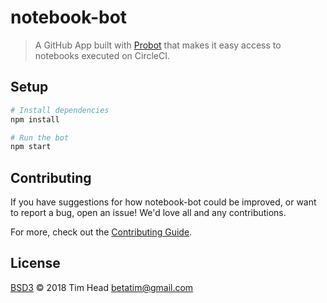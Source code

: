 # notebook-bot

> A GitHub App built with [Probot](https://probot.github.io) that makes it easy access to notebooks executed on CircleCI.

## Setup

```sh
# Install dependencies
npm install

# Run the bot
npm start
```

## Contributing

If you have suggestions for how notebook-bot could be improved, or want to report a bug, open an issue! We'd love all and any contributions.

For more, check out the [Contributing Guide](CONTRIBUTING.md).

## License

[BSD3](LICENSE) © 2018 Tim Head <betatim@gmail.com>
